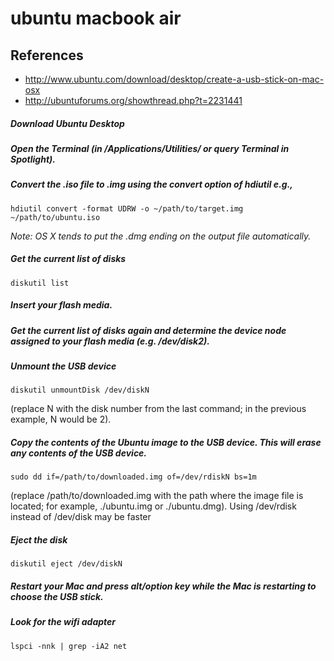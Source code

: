 # ubuntu macbook air

## References
* http://www.ubuntu.com/download/desktop/create-a-usb-stick-on-mac-osx
* http://ubuntuforums.org/showthread.php?t=2231441

##### Download Ubuntu Desktop

##### Open the Terminal (in /Applications/Utilities/ or query Terminal in Spotlight).

##### Convert the .iso file to .img using the convert option of hdiutil e.g.,
```
hdiutil convert -format UDRW -o ~/path/to/target.img ~/path/to/ubuntu.iso
```
*Note: OS X tends to put the .dmg ending on the output file automatically.*

##### Get the current list of disks
```
diskutil list
```

##### Insert your flash media.

##### Get the current list of disks again and determine the device node assigned to your flash media (e.g. /dev/disk2).

##### Unmount the USB device
```
diskutil unmountDisk /dev/diskN
```
(replace N with the disk number from the last command; in the previous example, N would be 2).

##### Copy the contents of the Ubuntu image to the USB device. This will erase any contents of the USB device. 
```
sudo dd if=/path/to/downloaded.img of=/dev/rdiskN bs=1m
```
(replace /path/to/downloaded.img with the path where the image file is located; for example, ./ubuntu.img or ./ubuntu.dmg).
Using /dev/rdisk instead of /dev/disk may be faster

##### Eject the disk
```
diskutil eject /dev/diskN
```

##### Restart your Mac and press alt/option key while the Mac is restarting to choose the USB stick.

##### Look for the wifi adapter
```
lspci -nnk | grep -iA2 net
```
